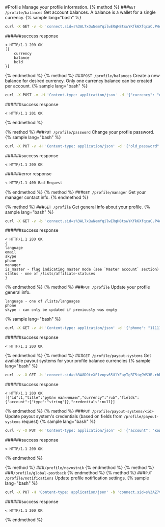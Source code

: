 #Profile
Manage your profile information.
{% method %}
###`GET /profile/balances`
Get account balances. A balance is a wallet for a single currency.
{% sample lang="bash" %}
```bash
curl -X GET -v -b 'connect.sid=s%3AL7xQwNemYqilwERqH8tswYKfk6XfqcaC.P4qkrt3mUix3Dw6A2ze7Z9phswc%2FHIKqGYZ4YJyLYE0' http://dashboard.everad.com/v2/profile/balances
```
######success response
```
< HTTP/1.1 200 OK
[{
    currency
    balance
    hold
}]
```
{% endmethod %}
{% method %}
###`POST /profile/balances`
Create a new balance for desired currency. Only one currency balance can be created per account.
{% sample lang="bash" %}
```bash
curl -X POST -v -H 'Content-type: application/json' -d '{"currency": "usd"}' -b 'connect.sid=s%3AL7xQwNemYqilwERqH8tswYKfk6XfqcaC.P4qkrt3mUix3Dw6A2ze7Z9phswc%2FHIKqGYZ4YJyLYE0' http://dashboard.everad.com/v2/profile/balances
```
######success response
```
< HTTP/1.1 201 OK
```
{% endmethod %}

{% method %}
###`PUT /profile/password`
Change your profile password.
{% sample lang="bash" %}
```bash
curl -X PUT -v -H 'Content-type: application/json' -d '{"old_password": "1", "new_password":"2"}' -b 'connect.sid=s%3AL7xQwNemYqilwERqH8tswYKfk6XfqcaC.P4qkrt3mUix3Dw6A2ze7Z9phswc%2FHIKqGYZ4YJyLYE0' http://dashboard.everad.com/v2/profile/password
```
######success response
```
< HTTP/1.1 200 OK
```
######error response
```bash
< HTTP/1.1 400 Bad Request
```
{% endmethod %}
{% method %}
###`GET /profile/manager`
Get your manager contact info.
{% endmethod %}

{% method %}
###`GET /profile`
Get general info about your profile.
{% sample lang="bash" %}
```bash
curl -X GET -v -b 'connect.sid=s%3AL7xQwNemYqilwERqH8tswYKfk6XfqcaC.P4qkrt3mUix3Dw6A2ze7Z9phswc%2FHIKqGYZ4YJyLYE0' http://dashboard.everad.com/v2/profile
```
######success response
```
< HTTP/1.1 200 OK
{
language
email
skype
phone
manager
is_master - flag indicating master mode (see `Master account` section)
status - one of /lists/affiliate-statuses
}
```
{% endmethod %}
{% method %}
###`PUT /profile`
Update your profile general info.
```
language - one of /lists/languages
phone
skype - can only be updated if previously was empty
```
{% sample lang="bash" %}
```bash
curl -X GET -v -H 'Content-type: application/json' -d '{"phone": "11111"}' -b 'connect.sid=s%3AL7xQwNemYqilwERqH8tswYKfk6XfqcaC.P4qkrt3mUix3Dw6A2ze7Z9phswc%2FHIKqGYZ4YJyLYE0' http://dashboard.everad.com/v2/profile
```
######success response
```
< HTTP/1.1 200 OK
```
{% endmethod %}
{% method %}
###`GET /profile/payout-systems`
Get available payout systems for your profile balance currencies
{% sample lang="bash" %}
```bash
curl -v -X GET -b 'connect.sid=s%3A8D9teXFlvopv65U1YFayTgBT5iq9WS3R.rhDzTzI4blRSzPwGe6P0PNiZa0otDLMvF4rwsEK4QuU' http://dashboard.everad.com/v2/profile/payout-systems
```
######success response
```
< HTTP/1.1 200 OK
[{"id":1,"title":"рубли наличными","currency":"rub","fields":{"account":{"type":"string"}},"credentials":null}]
```
{% endmethod %}
{% method %}
###`PUT /profile/payout-systems/<id>`
Update payout system's credentials (based on fields from `/profile/payout-systems` request)
{% sample lang="bash" %}
```bash
curl -v -X PUT -H 'Content-type: application/json' -d '{"account": "кошель"}' -b 'connect.sid=s%3A8D9teXFlvopv65U1YFayTgBT5iq9WS3R.rhDzTzI4blRSzPwGe6P0PNiZa0otDLMvF4rwsEK4QuU' http://dashboard.everad.com/v2/profile/payout-systems/1
```
######success response
```
< HTTP/1.1 200 OK
```
{% endmethod %}

{% method %}
###`/profile/novostnik`
{% endmethod %}
{% method %}
###`/profile/global-postback`
{% endmethod %}
{% method %}
###`PUT /profile/notifications`
Update profile notification settings.
{% sample lang="bash" %}
```bash
curl -X PUT -H 'Content-type: application/json' -b 'connect.sid=s%3AZ7vljuUpdxc4dYVpKIaSkne_18SkDvjm.WQwobn6eVQ%2BNOo%2FOtmocjGRm8HZcQxw9c2W9ncpa7RM' -d '{ "offer_change": [], "new_offer": ["sms"], "new_ticket": ["email", "sms"] }' -v http://dashboard.everad.com/v2/profile/notifications
```
######success response
```
< HTTP/1.1 200 OK
```
{% endmethod %}







































